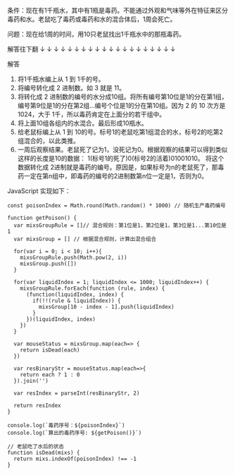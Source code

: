 条件：现在有1千瓶水，其中有1瓶是毒药。不能通过外观和气味等外在特征来区分毒药和水。老鼠吃了毒药或毒药和水的混合体后，1周会死亡。

问题：现在给1周的时间，用10只老鼠找出1千瓶水中的那瓶毒药。

解答往下翻
↓
↓
↓
↓
↓
↓
↓
↓
↓
↓
↓
↓
↓
↓
↓
↓
↓
↓
↓
↓


解答
1. 将1千瓶水编上从 1 到 1千的号。
2. 将编号转化成 2 进制数。如 3 就是 11。
3. 将转化成 2 进制数的编号的水分成10组。将所有编号第10位是1的分在第1组，编号第9位是1的分在第2组...编号个位是1的分在第10组。因为 2 的 10 次方是 1024，大于 1千，所以毒药肯定在上面分的若干组中。
4. 将上面10组各组内的水混合。最后形成10瓶水。
5. 给老鼠标编上从 1 到 10的号。标号1的老鼠吃第1组混合的水，标号2的吃第2组混合的，以此类推。
6. 一周后观察结果。老鼠死了记为1，没死记为0。根据观察的结果可以得到类似这样的长度是10的数据： 1(标号1的死了)0(标号2的活着)01001010。 将这个数据转化成 2进制就是毒药的编号。原因是，如果标号为n的老鼠死了，那毒药一定在第n组中，即毒药的编号的2进制数第n位一定是1，否则为0。

JavaScript 实现如下：
```
const poisonIndex = Math.round(Math.random() * 1000) // 随机生产毒药编号

function getPoison() {
  var mixsGroupRule = []// 混合规则：第1位是1，第2位是1，第3位是1...第10位是1
  var mixsGroup = [] // 根据混合规则，计算出混合组合

  for(var i = 0; i < 10; i++){
    mixsGroupRule.push(Math.pow(2, i))
    mixsGroup.push([])
  }

  for(var liquidIndex = 1; liquidIndex <= 1000; liquidIndex++) {
    mixsGroupRule.forEach(function (rule, index) {
      (function(liquidIndex, index) {
        if(!!(rule & liquidIndex)) {
          mixsGroup[10 - index - 1].push(liquidIndex)
        }
      })(liquidIndex, index)
    })
  }

  var mouseStatus = mixsGroup.map(each=> {
    return isDead(each)
  })

  var resBinaryStr = mouseStatus.map(each=>{
    return each ? 1 : 0
  }).join('')

  var resIndex = parseInt(resBinaryStr, 2)

  return resIndex
}

console.log(`毒药序号：${poisonIndex}`)
console.log(`算出的毒药序号: ${getPoison()}`)

// 老鼠吃了水后的状态
function isDead(mixs) {
  return mixs.indexOf(poisonIndex) !== -1
}
```
